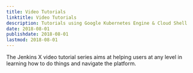 ```yaml
---
title: Video Tutorials
linktitle: Video Tutorials
description: Tutorials using Google Kubernetes Engine & Cloud Shell
date: 2018-08-01
publishdate: 2018-08-01
lastmod: 2018-08-01
---
```


The Jenkins X video tutorial series aims at helping users at any level in learning how to do things and navigate the platform.